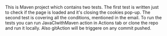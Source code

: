 This is Maven project which contains two tests.
The first test is written just to check if the page is loaded and it's closing the cookies pop-up.
The second test is covering all the conditions, mentioned in the email.
To run the tests you can run JavaCIwithMaven action in Actions tab or clone the repo and run it locally.
Also gitAction will be triggere on any commit pushed.
